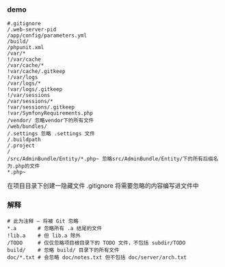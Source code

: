 ### demo
	#.gitignore
	/.web-server-pid
	/app/config/parameters.yml
	/build/ 
	/phpunit.xml
	/var/*
	!/var/cache
	/var/cache/*
	!var/cache/.gitkeep
	!/var/logs
	/var/logs/*
	!var/logs/.gitkeep
	!/var/sessions
	/var/sessions/*
	!var/sessions/.gitkeep
	!var/SymfonyRequirements.php
	/vendor/ 忽略vendor下的所有文件
	/web/bundles/
	/.settings 忽略 .settings 文件
	/.buildpath
	/.project
	/
	/src/AdminBundle/Entity/*.php~ 忽略src/AdminBundle/Entity/下的所有后缀名为.php的文件
	*.php~

在项目目录下创建一隐藏文件 .gitignore 将需要忽略的内容编写进文件中

### 解释

	# 此为注释 – 将被 Git 忽略
	*.a       # 忽略所有 .a 结尾的文件
	!lib.a    # 但 lib.a 除外
	/TODO     # 仅仅忽略项目根目录下的 TODO 文件，不包括 subdir/TODO
	build/    # 忽略 build/ 目录下的所有文件
	doc/*.txt # 会忽略 doc/notes.txt 但不包括 doc/server/arch.txt